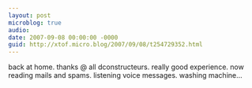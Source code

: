 ```yaml
---
layout: post
microblog: true
audio: 
date: 2007-09-08 00:00:00 -0000
guid: http://xtof.micro.blog/2007/09/08/t254729352.html
---
```

back at home. thanks @ all dconstructeurs. really good experience. now reading mails and spams. listening voice messages. washing machine...

